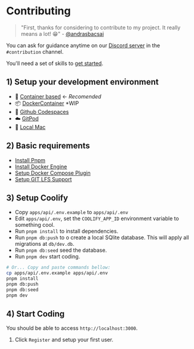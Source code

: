 # Contributing

> "First, thanks for considering to contribute to my project. 
  It really means a lot! 😁" - [@andrasbacsai](https://github.com/andrasbacsai)

You can ask for guidance anytime on our 
[Discord server](https://coollabs.io/discord) in the `#contribution` channel.

You'll need a set of skills to [get started](docs/contribution/GettingStarted.md).

## 1) Setup your development environment

- 🌟 [Container based](docs/dev_setup/Container.md) &larr; *Recomended*
- 📦 [DockerContainer](docs/dev_setup/DockerContiner.md) *WIP
- 🐙 [Github Codespaces](docs/dev_setup/GithubCodespaces.md)
- ☁️ [GitPod](docs/dev_setup/GitPod.md)
- 🍏 [Local Mac](docs/dev_setup/Mac.md)

## 2) Basic requirements

- [Install Pnpm](https://pnpm.io/installation)
- [Install Docker Engine](https://docs.docker.com/engine/install/)
- [Setup Docker Compose Plugin](https://docs.docker.com/compose/install/)
- [Setup GIT LFS Support](https://git-lfs.github.com/)

## 3) Setup Coolify

- Copy `apps/api/.env.example` to `apps/api/.env` 
- Edit `apps/api/.env`, set the `COOLIFY_APP_ID` environment variable to something cool.
- Run `pnpm install` to install dependencies.
- Run `pnpm db:push` to o create a local SQlite database. This will apply all migrations at `db/dev.db`.
- Run `pnpm db:seed` seed the database.
- Run `pnpm dev` start coding.

```sh
# Or... Copy and paste commands bellow:
cp apps/api/.env.example apps/api/.env
pnpm install
pnpm db:push
pnpm db:seed
pnpm dev
```

## 4) Start Coding

You should be able to access `http://localhost:3000`.

1. Click `Register` and setup your first user.
